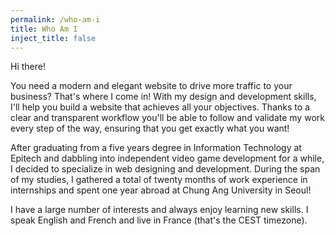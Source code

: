 ```yaml
---
permalink: /who-am-i
title: Who Am I
inject_title: false
---
```


Hi there!

You need a modern and elegant website to drive more traffic to your business? That's where I come in! With my design and development skills, I'll help you build a website that achieves all your objectives. Thanks to a clear and transparent workflow you'll be able to follow and validate my work every step of the way, ensuring that you get exactly what you want!

After graduating from a five years degree in Information Technology at Epitech and dabbling into independent video game development for a while, I decided to specialize in web designing and development.
During the span of my studies, I gathered a total of twenty months of work experience in internships and spent one year abroad at Chung Ang University in Seoul!

I have a large number of interests and always enjoy learning new skills. I speak English and French and live in France (that's the CEST timezone).
